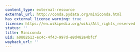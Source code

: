 ```yaml
---
content_type: external-resource
external_url: http://conda.pydata.org/miniconda.html
has_external_license_warning: true
license: https://en.wikipedia.org/wiki/All_rights_reserved
status: ''
title: Miniconda
uid: a0802613-ec4c-4f43-997d-e8d482e4bfcf
wayback_url: ''
---
```

